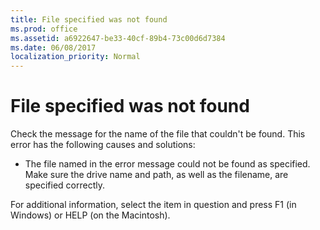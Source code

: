 ```yaml
---
title: File specified was not found
ms.prod: office
ms.assetid: a6922647-be33-40cf-89b4-73c00d6d7384
ms.date: 06/08/2017
localization_priority: Normal
---
```



# File specified was not found
Check the message for the name of the file that couldn't be found. This error has the following causes and solutions:


- The file named in the error message could not be found as specified. Make sure the drive name and path, as well as the filename, are specified correctly.
    

For additional information, select the item in question and press F1 (in Windows) or HELP (on the Macintosh).

